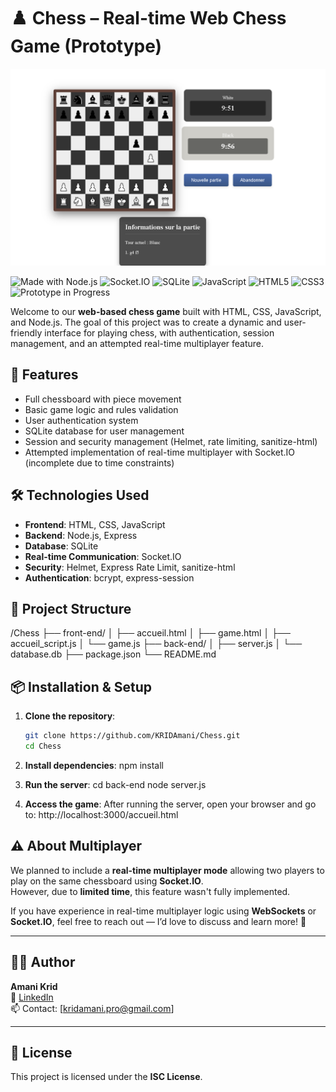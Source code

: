# ♟️ Chess – Real-time Web Chess Game (Prototype)
![Game Interface Screenshot](interface_game.png)

![Made with Node.js](https://img.shields.io/badge/Node.js-339933?style=for-the-badge&logo=node.js&logoColor=white)
![Socket.IO](https://img.shields.io/badge/Socket.IO-black?style=for-the-badge&logo=socketdotio&logoColor=white)
![SQLite](https://img.shields.io/badge/SQLite-07405E?style=for-the-badge&logo=sqlite&logoColor=white)
![JavaScript](https://img.shields.io/badge/JavaScript-F7DF1E?style=for-the-badge&logo=javascript&logoColor=black)
![HTML5](https://img.shields.io/badge/HTML5-E34F26?style=for-the-badge&logo=html5&logoColor=white)
![CSS3](https://img.shields.io/badge/CSS3-1572B6?style=for-the-badge&logo=css3&logoColor=white)
![Prototype in Progress](https://img.shields.io/badge/Status-Prototype_in_Progress-orange?style=for-the-badge)

Welcome to our **web-based chess game** built with HTML, CSS, JavaScript, and Node.js. The goal of this project was to create a dynamic and user-friendly interface for playing chess, with authentication, session management, and an attempted real-time multiplayer feature.

## 🚀 Features

- Full chessboard with piece movement
- Basic game logic and rules validation
- User authentication system
- SQLite database for user management
- Session and security management (Helmet, rate limiting, sanitize-html)
- Attempted implementation of real-time multiplayer with Socket.IO (incomplete due to time constraints)

## 🛠 Technologies Used

- **Frontend**: HTML, CSS, JavaScript
- **Backend**: Node.js, Express
- **Database**: SQLite
- **Real-time Communication**: Socket.IO
- **Security**: Helmet, Express Rate Limit, sanitize-html
- **Authentication**: bcrypt, express-session

## 📁 Project Structure

/Chess ├── front-end/ │ ├── accueil.html │ ├── game.html │ ├── accueil_script.js │ └── game.js ├── back-end/ │ ├── server.js │ └── database.db ├── package.json └── README.md


## 📦 Installation & Setup

1. **Clone the repository**:
   ```bash
   git clone https://github.com/KRIDAmani/Chess.git
   cd Chess 

2. **Install dependencies**:
    npm install 

3. **Run the server**:
   cd back-end
   node server.js

4. **Access the game**: After running the server, open your browser and go to:
   http://localhost:3000/accueil.html

## ⚠️ About Multiplayer

We planned to include a **real-time multiplayer mode** allowing two players to play on the same chessboard using **Socket.IO**.  
However, due to **limited time**, this feature wasn't fully implemented.

If you have experience in real-time multiplayer logic using **WebSockets** or **Socket.IO**, feel free to reach out — I’d love to discuss and learn more! 💬

---

## 👩‍💻 Author

**Amani Krid**  
🔗 [LinkedIn](https://www.linkedin.com/in/amani-krid-63aa3723a)  
📫 Contact: [kridamani.pro@gmail.com]

---

## 📄 License

This project is licensed under the **ISC License**.

